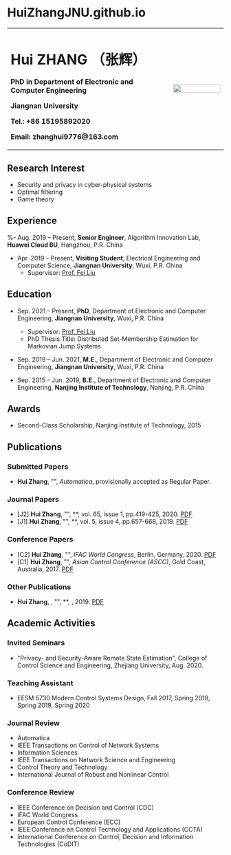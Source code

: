 # HuiZhangJNU.github.io
<table border="0">
  <tr>
    <td width="75%">
      <h1>Hui ZHANG （张辉）</h1>
      <p><b>PhD in Department of Electronic and Computer Engineering</b></p>
      <p><b>Jiangnan University</b></p>
      <p><b>Tel.: +86 15195892020</b></p>
      <p><b>Email: zhanghui9776@163.com</b></p>
    </td>
    <td width="25%">
      <img src="" width="100%" />
    </td>
  </tr>
</table>


## Research Interest
- Security and privacy in cyber-physical systems
- Optimal filtering
- Game theory

## Experience
%- Aug. 2019 – Present, **Senior Engineer**, Algorithm Innovation Lab, **Huawei Cloud BU**, Hangzhou, P.R. China

- Apr. 2019 – Present, **Visiting Student**, Electrical Engineering and Computer Science, **Jiangnan University**, Wuxi, P.R. China
  - Supervisor: [Prof. Fei Liu](http://iot.jiangnan.edu.cn/info/1059/1527.htm)


## Education
- Sep. 2021 – Present, **PhD**, Department of Electronic and Computer Engineering, **Jiangnan University**, Wuxi, P.R. China
  - Supervisor: [Prof. Fei Liu](http://iot.jiangnan.edu.cn/info/1059/1527.htm)
  - PhD Thesis Title: Distributed Set-Membership Estimation for Markovian Jump Systems
  
- Sep. 2019 – Jun. 2021, **M.E.**, Department of Electronic and Computer Engineering, **Jiangnan University**, Wuxi, P.R. China

- Sep. 2015 - Jun. 2019, **B.E.**, Department of Electronic and Computer Engineering, **Nanjing Institute of Technology**, Nanjing, P.R. China


## Awards
- Second-Class Scholarship, Nanjing Institute of Technology, 2015

## Publications
### Submitted Papers
- **Hui Zhang**, "", *Automatica*, provisionally accepted as Regular Paper.

### Journal Papers

- [J2] **Hui Zhang**, "", **, vol. 65, issue 1, pp.419-425, 2020. [PDF]()
- [J1] **Hui Zhang**, "", **, vol. 5, issue 4, pp.657-668, 2019. [PDF]()

### Conference Papers
- [C2] **Hui Zhang**, "", *IFAC World Congress*, Berlin, Germany, 2020. [PDF]()
- [C1] **Hui Zhang**, "", *Asian Control Conference (ASCC)*, Gold Coast, Australia, 2017. [PDF]()

### Other Publications
- **Hui Zhang**, , "", **, , 2019. [PDF]()

## Academic Activities
### Invited Seminars
- "Privacy- and Security-Aware Remote State Estimation", College of Control Science and Engineering, Zhejiang University, Aug. 2020.

### Teaching Assistant
- EESM 5730 Modern Control Systems Design, Fall 2017, Spring 2018, Spring 2019, Spring 2020

### Journal Review
- Automatica
- IEEE Transactions on Control of Network Systems
- Information Sciences
- IEEE Transactions on Network Science and Engineering
- Control Theory and Technology
- International Journal of Robust and Nonlinear Control

### Conference Review
- IEEE Conference on Decision and Control (CDC)
- IFAC World Congress
- European Control Conference (ECC)
- IEEE Conference on Control Technology and Applications (CCTA) 
- International Conference on Control, Decision and Information Technologies (CoDIT) 


